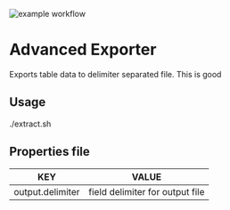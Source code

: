![example workflow](https://github.com/prashantevolvus/advanced-exporter/actions/workflows/main.yml/badge.svg)

# Advanced Exporter
Exports table data to delimiter separated file.
This is good

## Usage

./extract.sh


## Properties file

|KEY|VALUE|
|----------------|-----|
|output.delimiter|field delimiter for output file|
